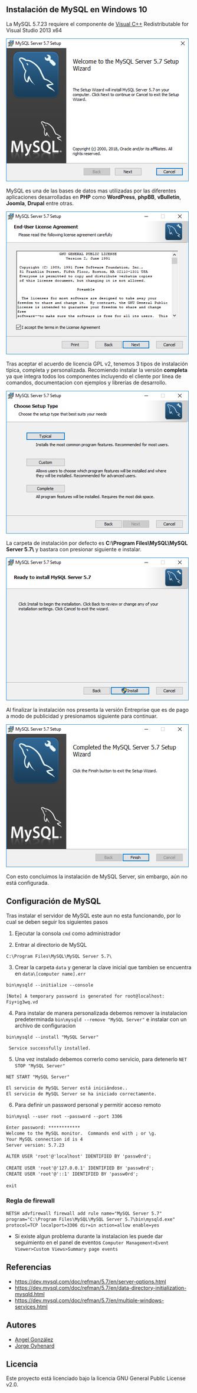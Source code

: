 ## Instalación de MySQL en Windows 10

La MySQL 5.7.23 requiere el componente de [Visual C++](https://www.microsoft.com/en-us/download/details.aspx?id=40784) Redistributable for Visual Studio 2013 x64

![Setup Wizard](imagenes/0.png)

MySQL es una de las bases de datos mas utilizadas por las diferentes aplicaciones desarrolladas en **PHP** como **WordPress**, **phpBB**, **vBulletin**, **Joomla**, **Drupal** entre otras.

![License Agreement](imagenes/1.png)

Tras aceptar el acuerdo de licencia GPL v2, tenemos 3 tipos de instalación típica, completa y personalizada. Recomiendo instalar la versión **completa** ya que integra todos los componentes incluyendo el cliente por linea de comandos, documentacion con ejemplos y librerías de desarrollo.

![Setup Type](imagenes/2.png)

La carpeta de instalación por defecto es **C:\Program Files\MySQL\MySQL Server 5.7\\** y bastara con presionar siguiente e instalar.

![Install MySQL Server](imagenes/3.png)

Al finalizar la instalación nos presenta la versión Entreprise que es de pago a modo de publicidad y presionamos siguiente para continuar.

![Completed Wizard](imagenes/4.png)

Con esto concluimos la instalación de MySQL Server, sin embargo, aún no está configurada.

## Configuración de MySQL

Tras instalar el servidor de MySQL este aun no esta funcionando, por lo cual se deben seguir los siguientes pasos

1. Ejecutar la consola `cmd` como administrador

2. Entrar al directorio de MySQL 

~~~
C:\Program Files\MySQL\MySQL Server 5.7\
~~~

3. Crear la carpeta `data` y generar la clave inicial que tambien se encuentra en `data\[computer name].err`

~~~
bin\mysqld --initialize --console
~~~

~~~
[Note] A temporary password is generated for root@localhost: Fiy+ig3wq.vd
~~~

4. Para instalar de manera personalizada debemos remover la instalacion predeterminada `bin\mysqld --remove "MySQL Server"` e instalar con un archivo de configuracion 

~~~
bin\mysqld --install "MySQL Server"
~~~

~~~
 Service successfully installed.
~~~

5. Una vez instalado debemos correrlo como servicio, para detenerlo `NET STOP "MySQL Server"`

~~~
NET START "MySQL Server"
~~~

~~~
El servicio de MySQL Server está iniciándose..
El servicio de MySQL Server se ha iniciado correctamente.
~~~

6. Para definir un password personal y permitir acceso remoto

~~~
bin\mysql --user root --password --port 3306
~~~

~~~
Enter password: ************
Welcome to the MySQL monitor.  Commands end with ; or \g.
Your MySQL connection id is 4
Server version: 5.7.23
~~~

~~~
ALTER USER 'root'@'localhost' IDENTIFIED BY 'passw0rd';

CREATE USER 'root'@'127.0.0.1' IDENTIFIED BY 'passw0rd';
CREATE USER 'root'@'::1' IDENTIFIED BY 'passw0rd';

exit
~~~

### Regla de firewall

~~~
NETSH advfirewall firewall add rule name="MySQL Server 5.7" program="C:\Program Files\MySQL\MySQL Server 5.7\bin\mysqld.exe" protocol=TCP localport=3306 dir=in action=allow enable=yes
~~~

* Si existe algun problema durante la instalacion les puede dar seguimiento en el panel de eventos `Computer Management>Event Viewer>Custom Views>Summary page events`

## Referencias

* https://dev.mysql.com/doc/refman/5.7/en/server-options.html
* https://dev.mysql.com/doc/refman/5.7/en/data-directory-initialization-mysqld.html
* https://dev.mysql.com/doc/refman/5.7/en/multiple-windows-services.html

## Autores

* [Angel González](https://github.com/mgrc45)
* [Jorge Oyhenard](http://www.jorgeoyhenard.com/author/elQuique/)

## Licencia

Este proyecto está licenciado bajo la licencia GNU General Public License v2.0.
